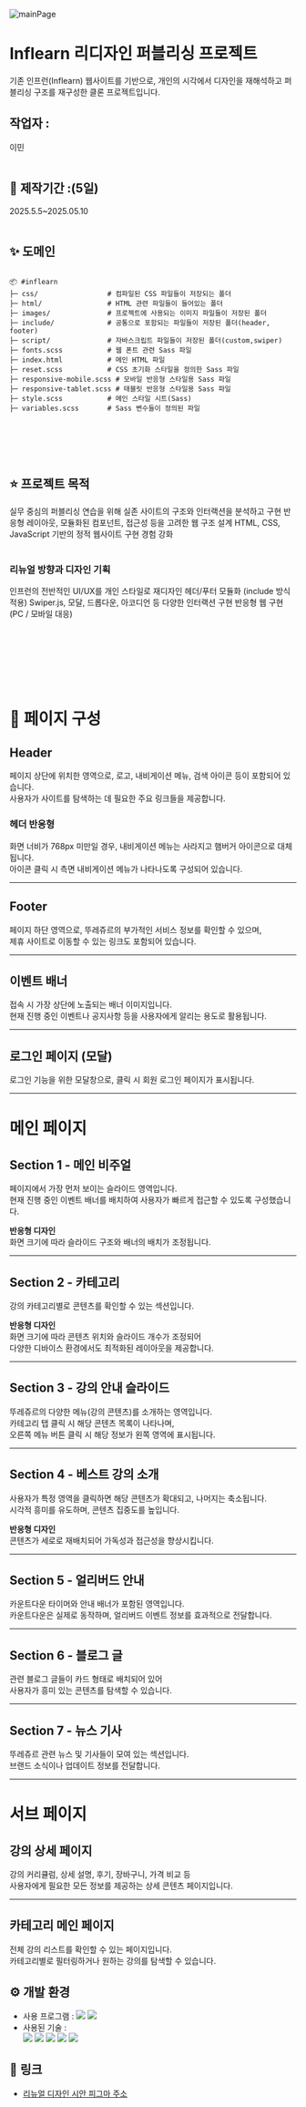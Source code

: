 
![mainPage](https://github.com/user-attachments/assets/4f5e6b81-44d7-49a4-8f3c-50e6d2893407)

# Inflearn 리디자인 퍼블리싱 프로젝트
기존 인프런(Inflearn) 웹사이트를 기반으로, 개인의 시각에서 디자인을 재해석하고 퍼블리싱 구조를 재구성한 클론 프로젝트입니다.
</div>

## 작업자 : 
이민
<br><br>

## 📅 제작기간 :(5일)
2025.5.5~2025.05.10
<br><br>

 ## ✨ 도메인

```

📦 #inflearn
├─ css/                 # 컴파일된 CSS 파일들이 저장되는 폴더
├─ html/                # HTML 관련 파일들이 들어있는 폴더
├─ images/              # 프로젝트에 사용되는 이미지 파일들이 저장된 폴더
├─ include/             # 공통으로 포함되는 파일들이 저장된 폴더(header, footer) 
├─ script/              # 자바스크립트 파일들이 저장된 폴더(custom,swiper) 
├─ fonts.scss           # 웹 폰트 관련 Sass 파일
├─ index.html           # 메인 HTML 파일
├─ reset.scss           # CSS 초기화 스타일을 정의한 Sass 파일
├─ responsive-mobile.scss # 모바일 반응형 스타일용 Sass 파일
├─ responsive-tablet.scss # 태블릿 반응형 스타일용 Sass 파일
├─ style.scss           # 메인 스타일 시트(Sass)
├─ variables.scss       # Sass 변수들이 정의된 파일


```
 
<br><br><br>



## ⭐️ 프로젝트 목적
실무 중심의 퍼블리싱 연습을 위해 실존 사이트의 구조와 인터랙션을 분석하고 구현
반응형 레이아웃, 모듈화된 컴포넌트, 접근성 등을 고려한 웹 구조 설계
HTML, CSS, JavaScript 기반의 정적 웹사이트 구현 경험 강화
<br><br>

### 리뉴얼 방향과 디자인 기획
인프런의 전반적인 UI/UX를 개인 스타일로 재디자인
헤더/푸터 모듈화 (include 방식 적용)
Swiper.js, 모달, 드롭다운, 아코디언 등 다양한 인터랙션 구현
반응형 웹 구현 (PC / 모바일 대응)


<br><br>

 

 
<br><br><br>

# 📝 페이지 구성

## Header  
페이지 상단에 위치한 영역으로, 로고, 내비게이션 메뉴, 검색 아이콘 등이 포함되어 있습니다.  
사용자가 사이트를 탐색하는 데 필요한 주요 링크들을 제공합니다.  

### 헤더 반응형  
화면 너비가 768px 미만일 경우, 내비게이션 메뉴는 사라지고 햄버거 아이콘으로 대체됩니다.  
아이콘 클릭 시 측면 내비게이션 메뉴가 나타나도록 구성되어 있습니다.

---

## Footer  
페이지 하단 영역으로, 뚜레쥬르의 부가적인 서비스 정보를 확인할 수 있으며,  
제휴 사이트로 이동할 수 있는 링크도 포함되어 있습니다.

---

## 이벤트 배너  
접속 시 가장 상단에 노출되는 배너 이미지입니다.  
현재 진행 중인 이벤트나 공지사항 등을 사용자에게 알리는 용도로 활용됩니다.

---

## 로그인 페이지 (모달)  
로그인 기능을 위한 모달창으로, 클릭 시 회원 로그인 페이지가 표시됩니다.

---

# 메인 페이지

## Section 1 - 메인 비주얼  
페이지에서 가장 먼저 보이는 슬라이드 영역입니다.  
현재 진행 중인 이벤트 배너를 배치하여 사용자가 빠르게 접근할 수 있도록 구성했습니다.

**반응형 디자인**  
화면 크기에 따라 슬라이드 구조와 배너의 배치가 조정됩니다.

---

## Section 2 - 카테고리  
강의 카테고리별로 콘텐츠를 확인할 수 있는 섹션입니다.

**반응형 디자인**  
화면 크기에 따라 콘텐츠 위치와 슬라이드 개수가 조정되어  
다양한 디바이스 환경에서도 최적화된 레이아웃을 제공합니다.

---

## Section 3 - 강의 안내 슬라이드  
뚜레쥬르의 다양한 메뉴(강의 콘텐츠)를 소개하는 영역입니다.  
카테고리 탭 클릭 시 해당 콘텐츠 목록이 나타나며,  
오른쪽 메뉴 버튼 클릭 시 해당 정보가 왼쪽 영역에 표시됩니다.

---

## Section 4 - 베스트 강의 소개  
사용자가 특정 영역을 클릭하면 해당 콘텐츠가 확대되고, 나머지는 축소됩니다.  
시각적 흥미를 유도하며, 콘텐츠 집중도를 높입니다.

**반응형 디자인**  
콘텐츠가 세로로 재배치되어 가독성과 접근성을 향상시킵니다.

---

## Section 5 - 얼리버드 안내  
카운트다운 타이머와 안내 배너가 포함된 영역입니다.  
카운트다운은 실제로 동작하며, 얼리버드 이벤트 정보를 효과적으로 전달합니다.

---

## Section 6 - 블로그 글  
관련 블로그 글들이 카드 형태로 배치되어 있어  
사용자가 흥미 있는 콘텐츠를 탐색할 수 있습니다.

---

## Section 7 - 뉴스 기사  
뚜레쥬르 관련 뉴스 및 기사들이 모여 있는 섹션입니다.  
브랜드 소식이나 업데이트 정보를 전달합니다.

---

# 서브 페이지

## 강의 상세 페이지  
강의 커리큘럼, 상세 설명, 후기, 장바구니, 가격 비교 등  
사용자에게 필요한 모든 정보를 제공하는 상세 콘텐츠 페이지입니다.

---

## 카테고리 메인 페이지  
전체 강의 리스트를 확인할 수 있는 페이지입니다.  
카테고리별로 필터링하거나 원하는 강의를 탐색할 수 있습니다.

  

## ⚙️ 개발 환경  
- 사용 프로그램 : <img src="https://img.shields.io/badge/Vs code-007ACC?style=flat-square&logo=visualstudiocode&logoColor=white"/> <img src="https://img.shields.io/badge/figma-F24E1E?style=flat-square&logo=figma&logoColor=white"/>  
- 사용된 기술 :  
  <img src="https://img.shields.io/badge/html5-E34F26?style=flat-square&logo=html5&logoColor=white"> <img src="https://img.shields.io/badge/scss-1572B6?style=flat-square&logo=scss&logoColor=white"> <img src="https://img.shields.io/badge/JavaScript-F7DF1E?style=flat-square&logo=JavaScript&logoColor=white"> <img src="https://img.shields.io/badge/Swiper-6332F6?style=flat-square&logo=Swiper&logoColor=white">  <img src="https://img.shields.io/badge/Aos-1572B6?style=flat-square&logo=Aos&logoColor=white">

## 🔗 링크  
- [리뉴얼 디자인 시안 피그마 주소](https://www.figma.com/design/keujfuZxrwj3gFrX569d1F/E%ED%8C%80-%ED%94%84%EB%A1%9C%EC%A0%9D%ED%8A%B8?node-id=352-2299&m=dev)
